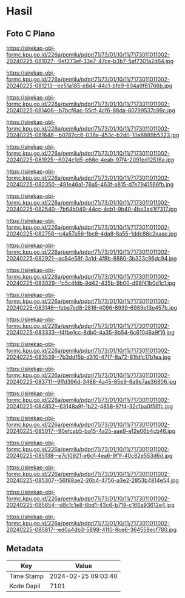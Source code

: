 # Hasil

## Foto C Plano

https://sirekap-obj-formc.kpu.go.id/226a/pemilu/pdpr/71/73/01/10/11/7173011011002-20240225-081027--9ef273ef-33e7-47ce-b3b7-5af7301a2d64.jpg

https://sirekap-obj-formc.kpu.go.id/226a/pemilu/pdpr/71/73/01/10/11/7173011011002-20240225-081213--ee51a185-e8d4-44c1-bfe9-604a9f61766b.jpg

https://sirekap-obj-formc.kpu.go.id/226a/pemilu/pdpr/71/73/01/10/11/7173011011002-20240225-081406--b7bcf6ac-55cf-4cf6-88da-80799537c99c.jpg

https://sirekap-obj-formc.kpu.go.id/226a/pemilu/pdpr/71/73/01/10/11/7173011011002-20240225-081648--b0787cc6-038a-453c-b2d0-10a8889b5323.jpg

https://sirekap-obj-formc.kpu.go.id/226a/pemilu/pdpr/71/73/01/10/11/7173011011002-20240225-081925--6024c1d5-e68e-4eab-97f4-2091ed12516a.jpg

https://sirekap-obj-formc.kpu.go.id/226a/pemilu/pdpr/71/73/01/10/11/7173011011002-20240225-082350--491e46a1-76a5-463f-a815-d7e7941566fb.jpg

https://sirekap-obj-formc.kpu.go.id/226a/pemilu/pdpr/71/73/01/10/11/7173011011002-20240225-082540--7b64b049-44cc-4cb1-9b40-4be3ad1f7317.jpg

https://sirekap-obj-formc.kpu.go.id/226a/pemilu/pdpr/71/73/01/10/11/7173011011002-20240225-082758--c4a57a56-1bc8-4da8-8a55-1ddc88c2eaae.jpg

https://sirekap-obj-formc.kpu.go.id/226a/pemilu/pdpr/71/73/01/10/11/7173011011002-20240225-082921--ac84e58f-3a1d-4f8b-8880-3b323c96dc94.jpg

https://sirekap-obj-formc.kpu.go.id/226a/pemilu/pdpr/71/73/01/10/11/7173011011002-20240225-083029--1c5c4fdb-9d42-435b-9b00-d98f41b0d1c1.jpg

https://sirekap-obj-formc.kpu.go.id/226a/pemilu/pdpr/71/73/01/10/11/7173011011002-20240225-083146--febe7ed8-2816-4096-8939-6989e13e457b.jpg

https://sirekap-obj-formc.kpu.go.id/226a/pemilu/pdpr/71/73/01/10/11/7173011011002-20240225-083333--f4fbe1cc-8db0-4a35-9b54-6c61046a9f16.jpg

https://sirekap-obj-formc.kpu.go.id/226a/pemilu/pdpr/71/73/01/10/11/7173011011002-20240225-083539--7b3dd15b-d310-47f7-8a72-81fdfc17b1ea.jpg

https://sirekap-obj-formc.kpu.go.id/226a/pemilu/pdpr/71/73/01/10/11/7173011011002-20240225-083711--9ffd396d-3488-4a45-85e9-8a9e7ae36806.jpg

https://sirekap-obj-formc.kpu.go.id/226a/pemilu/pdpr/71/73/01/10/11/7173011011002-20240225-084852--63148a9f-1b22-4858-97f4-32c1ba0f56fc.jpg

https://sirekap-obj-formc.kpu.go.id/226a/pemilu/pdpr/71/73/01/10/11/7173011011002-20240225-085017--90efcab5-ba15-4a25-aae9-e12e06b4cb46.jpg

https://sirekap-obj-formc.kpu.go.id/226a/pemilu/pdpr/71/73/01/10/11/7173011011002-20240225-085138--e7c10921-e6cf-4ea6-9f1f-40c62e553d6d.jpg

https://sirekap-obj-formc.kpu.go.id/226a/pemilu/pdpr/71/73/01/10/11/7173011011002-20240225-085307--56f88ae2-26b4-4756-a3e2-2853b4814e54.jpg

https://sirekap-obj-formc.kpu.go.id/226a/pemilu/pdpr/71/73/01/10/11/7173011011002-20240225-085654--d8c1c1e8-6bd1-43c6-b719-c160a93612e4.jpg

https://sirekap-obj-formc.kpu.go.id/226a/pemilu/pdpr/71/73/01/10/11/7173011011002-20240225-085817--ed0a4db3-5898-41f0-8ce6-364558ecf780.jpg


## Metadata

| Key        | Value               |
| ---------- | ------------------- |
| Time Stamp | 2024-02-25 09:03:40 |
| Kode Dapil | 7101                |



